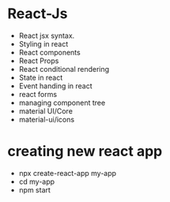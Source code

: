 # React-Js
- React jsx syntax.
- Styling in react
- React components
- React Props
- React conditional rendering
- State in react
- Event handing in react
- react forms
- managing component tree
- material UI/Core
- material-ui/icons
# creating new react app
- npx create-react-app my-app
- cd my-app
- npm start
